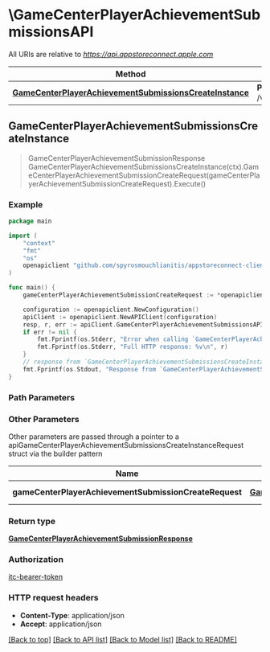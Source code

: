 # \GameCenterPlayerAchievementSubmissionsAPI

All URIs are relative to *https://api.appstoreconnect.apple.com*

Method | HTTP request | Description
------------- | ------------- | -------------
[**GameCenterPlayerAchievementSubmissionsCreateInstance**](GameCenterPlayerAchievementSubmissionsAPI.md#GameCenterPlayerAchievementSubmissionsCreateInstance) | **Post** /v1/gameCenterPlayerAchievementSubmissions | 



## GameCenterPlayerAchievementSubmissionsCreateInstance

> GameCenterPlayerAchievementSubmissionResponse GameCenterPlayerAchievementSubmissionsCreateInstance(ctx).GameCenterPlayerAchievementSubmissionCreateRequest(gameCenterPlayerAchievementSubmissionCreateRequest).Execute()



### Example

```go
package main

import (
	"context"
	"fmt"
	"os"
	openapiclient "github.com/spyrosmouchlianitis/appstoreconnect-client"
)

func main() {
	gameCenterPlayerAchievementSubmissionCreateRequest := *openapiclient.NewGameCenterPlayerAchievementSubmissionCreateRequest(*openapiclient.NewGameCenterPlayerAchievementSubmissionCreateRequestData("Type_example", *openapiclient.NewGameCenterPlayerAchievementSubmissionCreateRequestDataAttributes("BundleId_example", int32(123), "ScopedPlayerId_example", "VendorIdentifier_example"))) // GameCenterPlayerAchievementSubmissionCreateRequest | GameCenterPlayerAchievementSubmission representation

	configuration := openapiclient.NewConfiguration()
	apiClient := openapiclient.NewAPIClient(configuration)
	resp, r, err := apiClient.GameCenterPlayerAchievementSubmissionsAPI.GameCenterPlayerAchievementSubmissionsCreateInstance(context.Background()).GameCenterPlayerAchievementSubmissionCreateRequest(gameCenterPlayerAchievementSubmissionCreateRequest).Execute()
	if err != nil {
		fmt.Fprintf(os.Stderr, "Error when calling `GameCenterPlayerAchievementSubmissionsAPI.GameCenterPlayerAchievementSubmissionsCreateInstance``: %v\n", err)
		fmt.Fprintf(os.Stderr, "Full HTTP response: %v\n", r)
	}
	// response from `GameCenterPlayerAchievementSubmissionsCreateInstance`: GameCenterPlayerAchievementSubmissionResponse
	fmt.Fprintf(os.Stdout, "Response from `GameCenterPlayerAchievementSubmissionsAPI.GameCenterPlayerAchievementSubmissionsCreateInstance`: %v\n", resp)
}
```

### Path Parameters



### Other Parameters

Other parameters are passed through a pointer to a apiGameCenterPlayerAchievementSubmissionsCreateInstanceRequest struct via the builder pattern


Name | Type | Description  | Notes
------------- | ------------- | ------------- | -------------
 **gameCenterPlayerAchievementSubmissionCreateRequest** | [**GameCenterPlayerAchievementSubmissionCreateRequest**](GameCenterPlayerAchievementSubmissionCreateRequest.md) | GameCenterPlayerAchievementSubmission representation | 

### Return type

[**GameCenterPlayerAchievementSubmissionResponse**](GameCenterPlayerAchievementSubmissionResponse.md)

### Authorization

[itc-bearer-token](../README.md#itc-bearer-token)

### HTTP request headers

- **Content-Type**: application/json
- **Accept**: application/json

[[Back to top]](#) [[Back to API list]](../README.md#documentation-for-api-endpoints)
[[Back to Model list]](../README.md#documentation-for-models)
[[Back to README]](../README.md)

